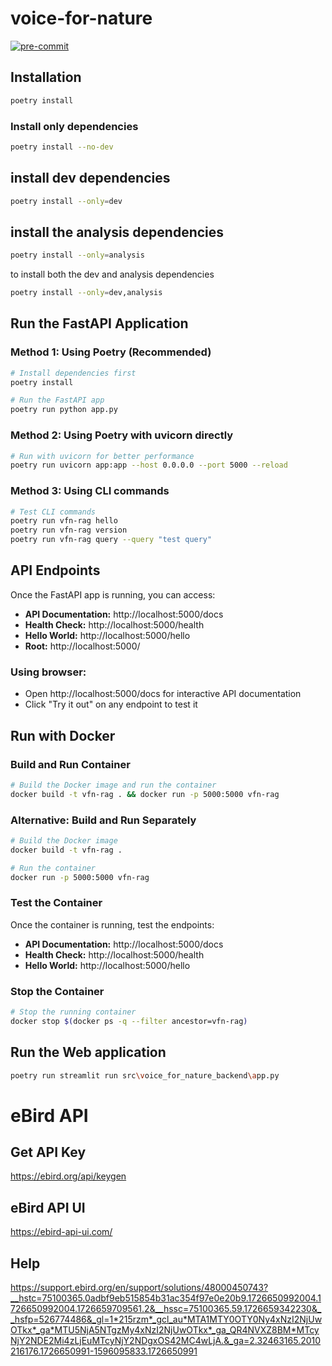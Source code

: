 # voice-for-nature
[![pre-commit](https://img.shields.io/badge/pre--commit-enabled-brightgreen?logo=pre-commit&logoColor=white)](https://github.com/pre-commit/pre-commit)

## Installation
```bash
poetry install
```
### Install only dependencies
```bash
poetry install --no-dev
```
## install dev dependencies
```bash
poetry install --only=dev
```

## install the analysis dependencies
```bash
poetry install --only=analysis
```

to install both the dev and analysis dependencies
```bash
poetry install --only=dev,analysis
```

## Run the FastAPI Application

### Method 1: Using Poetry (Recommended)
```bash
# Install dependencies first
poetry install

# Run the FastAPI app
poetry run python app.py
```

### Method 2: Using Poetry with uvicorn directly
```bash
# Run with uvicorn for better performance
poetry run uvicorn app:app --host 0.0.0.0 --port 5000 --reload
```

### Method 3: Using CLI commands
```bash
# Test CLI commands
poetry run vfn-rag hello
poetry run vfn-rag version
poetry run vfn-rag query --query "test query"
```

## API Endpoints

Once the FastAPI app is running, you can access:

- **API Documentation:** http://localhost:5000/docs
- **Health Check:** http://localhost:5000/health
- **Hello World:** http://localhost:5000/hello
- **Root:** http://localhost:5000/


### Using browser:
- Open http://localhost:5000/docs for interactive API documentation
- Click "Try it out" on any endpoint to test it

## Run with Docker

### Build and Run Container
```bash
# Build the Docker image and run the container
docker build -t vfn-rag . && docker run -p 5000:5000 vfn-rag
```

### Alternative: Build and Run Separately
```bash
# Build the Docker image
docker build -t vfn-rag .

# Run the container
docker run -p 5000:5000 vfn-rag
```

### Test the Container
Once the container is running, test the endpoints:
- **API Documentation:** http://localhost:5000/docs
- **Health Check:** http://localhost:5000/health
- **Hello World:** http://localhost:5000/hello

### Stop the Container
```bash
# Stop the running container
docker stop $(docker ps -q --filter ancestor=vfn-rag)
```

## Run the Web application
```bash
poetry run streamlit run src\voice_for_nature_backend\app.py
```

# eBird API

## Get API Key
https://ebird.org/api/keygen

## eBird API UI
https://ebird-api-ui.com/


## Help
https://support.ebird.org/en/support/solutions/48000450743?__hstc=75100365.0adbf9eb515854b31ac354f97e0e20b9.1726650992004.1726650992004.1726659709561.2&__hssc=75100365.59.1726659342230&__hsfp=526774486&_gl=1*215rzm*_gcl_au*MTA1MTY0OTY0Ny4xNzI2NjUwOTkx*_ga*MTU5NjA5NTgzMy4xNzI2NjUwOTkx*_ga_QR4NVXZ8BM*MTcyNjY2NDE2Mi4zLjEuMTcyNjY2NDgxOS42MC4wLjA.&_ga=2.32463165.2010216176.1726650991-1596095833.1726650991

